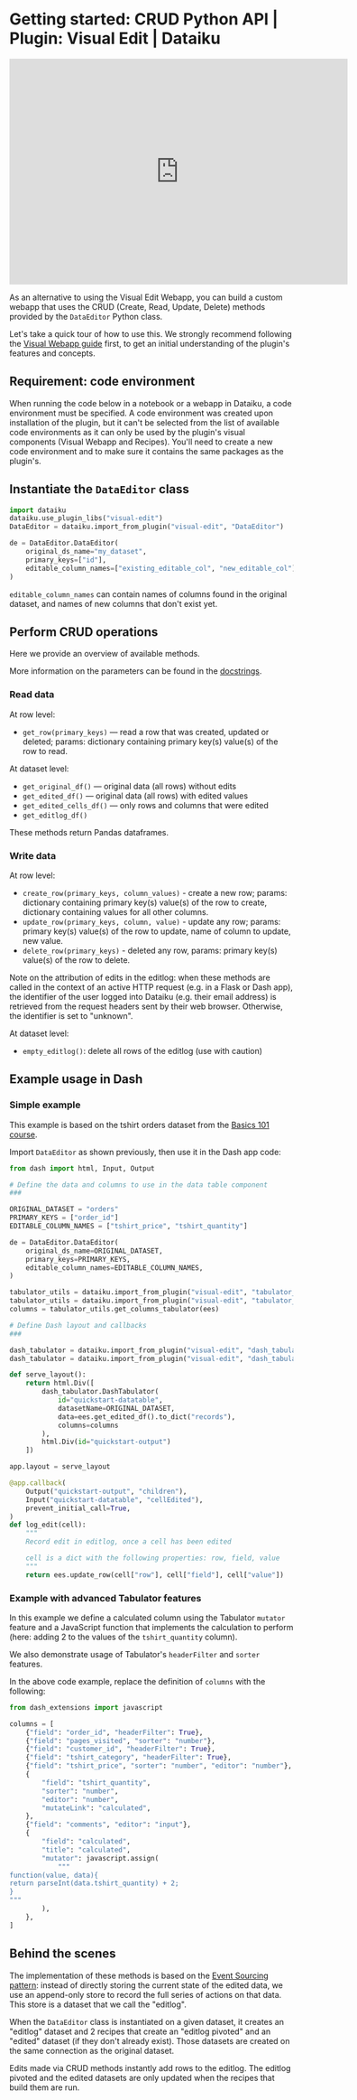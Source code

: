 # Getting started: CRUD Python API | Plugin: Visual Edit | Dataiku

<iframe src="https://www.loom.com/embed/3d899ce5f7544850abe91d088b969331" frameborder="0" webkitallowfullscreen="" mozallowfullscreen="" allowfullscreen="" style="height: 400px; width: 600px"></iframe>

As an alternative to using the Visual Edit Webapp, you can build a custom webapp that uses the CRUD (Create, Read, Update, Delete) methods provided by the `DataEditor` Python class.

Let's take a quick tour of how to use this. We strongly recommend following the [Visual Webapp guide](get-started) first, to get an initial understanding of the plugin's features and concepts.

## Requirement: code environment

When running the code below in a notebook or a webapp in Dataiku, a code environment must be specified. A code environment was created upon installation of the plugin, but it can't be selected from the list of available code environments as it can only be used by the plugin's visual components (Visual Webapp and Recipes). You'll need to create a new code environment and to make sure it contains the same packages as the plugin's.

## Instantiate the `DataEditor` class

```python
import dataiku
dataiku.use_plugin_libs("visual-edit")
DataEditor = dataiku.import_from_plugin("visual-edit", "DataEditor")
```

```python
de = DataEditor.DataEditor(
    original_ds_name="my_dataset",
    primary_keys=["id"],
    editable_column_names=["existing_editable_col", "new_editable_col"]
)
```

`editable_column_names` can contain names of columns found in the original dataset, and names of new columns that don't exist yet.

## Perform CRUD operations

Here we provide an overview of available methods.

More information on the parameters can be found in the [docstrings](backend/).

### Read data

At row level:

* `get_row(primary_keys)` — read a row that was created, updated or deleted; params: dictionary containing primary key(s) value(s) of the row to read.

At dataset level:

* `get_original_df()` — original data (all rows) without edits
* `get_edited_df()` — original data (all rows) with edited values
* `get_edited_cells_df()` — only rows and columns that were edited
* `get_editlog_df()`

These methods return Pandas dataframes.

### Write data

At row level:

* `create_row(primary_keys, column_values)` - create a new row; params: dictionary containing primary key(s) value(s) of the row to create, dictionary containing values for all other columns.
* `update_row(primary_keys, column, value)` - update any row; params: primary key(s) value(s) of the row to update, name of column to update, new value.
* `delete_row(primary_keys)` - deleted any row, params: primary key(s) value(s) of the row to delete.

Note on the attribution of edits in the editlog: when these methods are called in the context of an active HTTP request (e.g. in a Flask or Dash app), the identifier of the user logged into Dataiku (e.g. their email address) is retrieved from the request headers sent by their web browser. Otherwise, the identifier is set to "unknown".

At dataset level:

* `empty_editlog()`: delete all rows of the editlog (use with caution)

## Example usage in Dash

### Simple example

This example is based on the tshirt orders dataset from the [Basics 101 course](https://academy.dataiku.com/basics-101).

Import `DataEditor` as shown previously, then use it in the Dash app code:

```python
from dash import html, Input, Output

# Define the data and columns to use in the data table component
###

ORIGINAL_DATASET = "orders"
PRIMARY_KEYS = ["order_id"]
EDITABLE_COLUMN_NAMES = ["tshirt_price", "tshirt_quantity"]

de = DataEditor.DataEditor(
    original_ds_name=ORIGINAL_DATASET,
    primary_keys=PRIMARY_KEYS,
    editable_column_names=EDITABLE_COLUMN_NAMES,
)

tabulator_utils = dataiku.import_from_plugin("visual-edit", "tabulator_utils")
tabulator_utils = dataiku.import_from_plugin("visual-edit", "tabulator_utils")
columns = tabulator_utils.get_columns_tabulator(ees)

# Define Dash layout and callbacks
###

dash_tabulator = dataiku.import_from_plugin("visual-edit", "dash_tabulator")
dash_tabulator = dataiku.import_from_plugin("visual-edit", "dash_tabulator")

def serve_layout():
    return html.Div([
        dash_tabulator.DashTabulator(
            id="quickstart-datatable",
            datasetName=ORIGINAL_DATASET,
            data=ees.get_edited_df().to_dict("records"),
            columns=columns
        ),
        html.Div(id="quickstart-output")
    ])

app.layout = serve_layout

@app.callback(
    Output("quickstart-output", "children"),
    Input("quickstart-datatable", "cellEdited"),
    prevent_initial_call=True,
)
def log_edit(cell):
    """
    Record edit in editlog, once a cell has been edited

    cell is a dict with the following properties: row, field, value
    """
    return ees.update_row(cell["row"], cell["field"], cell["value"])
```

### Example with advanced Tabulator features

In this example we define a calculated column using the Tabulator `mutator` feature and a JavaScript function that implements the calculation to perform (here: adding 2 to the values of the `tshirt_quantity` column).

We also demonstrate usage of Tabulator's `headerFilter` and `sorter` features.

In the above code example, replace the definition of `columns` with the following:

```python
from dash_extensions import javascript

columns = [
    {"field": "order_id", "headerFilter": True},
    {"field": "pages_visited", "sorter": "number"},
    {"field": "customer_id", "headerFilter": True},
    {"field": "tshirt_category", "headerFilter": True},
    {"field": "tshirt_price", "sorter": "number", "editor": "number"},
    {
        "field": "tshirt_quantity",
        "sorter": "number",
        "editor": "number",
        "mutateLink": "calculated",
    },
    {"field": "comments", "editor": "input"},
    {
        "field": "calculated",
        "title": "calculated",
        "mutator": javascript.assign(
            """
function(value, data){
return parseInt(data.tshirt_quantity) + 2;
}
"""
        ),
    },
]
```

## Behind the scenes

The implementation of these methods is based on the [Event Sourcing pattern](https://learn.microsoft.com/en-us/azure/architecture/patterns/event-sourcing): instead of directly storing the current state of the edited data, we use an append-only store to record the full series of actions on that data. This store is a dataset that we call the "editlog".

When the `DataEditor` class is instantiated on a given dataset, it creates an "editlog" dataset and 2 recipes that create an "editlog pivoted" and an "edited" dataset (if they don't already exist). Those datasets are created on the same connection as the original dataset.

Edits made via CRUD methods instantly add rows to the editlog. The editlog pivoted and the edited datasets are only updated when the recipes that build them are run.
